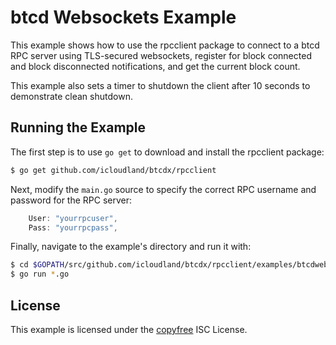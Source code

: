 btcd Websockets Example
=======================

This example shows how to use the rpcclient package to connect to a btcd RPC
server using TLS-secured websockets, register for block connected and block
disconnected notifications, and get the current block count.

This example also sets a timer to shutdown the client after 10 seconds to
demonstrate clean shutdown.

## Running the Example

The first step is to use `go get` to download and install the rpcclient package:

```bash
$ go get github.com/icloudland/btcdx/rpcclient
```

Next, modify the `main.go` source to specify the correct RPC username and
password for the RPC server:

```Go
	User: "yourrpcuser",
	Pass: "yourrpcpass",
```

Finally, navigate to the example's directory and run it with:

```bash
$ cd $GOPATH/src/github.com/icloudland/btcdx/rpcclient/examples/btcdwebsockets
$ go run *.go
```

## License

This example is licensed under the [copyfree](http://copyfree.org) ISC License.
